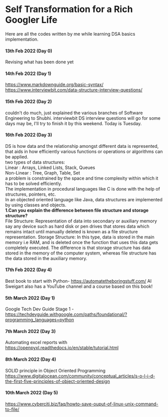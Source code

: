 # Self Transformation for a Rich Googler Life
Here are all the codes written by me while learning DSA basics implementation.<br>
#### 13th Feb 2022 (Day 0)<br>
Revising what has been done yet<br>
#### 14th Feb 2022 (Day 1)<br>
<https://www.markdownguide.org/basic-syntax/> <br>
<https://www.interviewbit.com/data-structure-interview-questions/> <br>
#### 15th Feb 2022 (Day 2) <br>
couldn't do much, just explained the various branches of Software Engineering to Shubhi.
interviewbit DS interview questions will go for some days may be, I'll try to finish it by this weekend. Today is Tuesday.
<br>
#### 16th Feb 2022 (Day 3) <br>
<p>
DS is how data and the relationship amongst different data is represented, that aids in how efficiently various functions or operations or algorithms can be applied.
<br>
two types of data structures:
<br>
Linear : Arrays, Linked Lists, Stack, Queues
<br>
Non-Linear : Tree, Graph, Table, Set
<br>
a problem is constrained by the space and time complexity within which it has to be solved efficiently.
<br>
The implementation in procedural languages like C is done with the help of structures, pointers, etc.
<br>
In an objected oriented language like Java, data structures are implemented by using classes and objects.
<br>
<strong> 1.Can you explain the difference between file structure and storage structure? </strong>
<br>
File Structure: Representation of data into secondary or auxiliary memory say any device such as hard disk or pen drives that stores data which remains intact until manually deleted is known as a file structure representation.
Storage Structure: In this type, data is stored in the main memory i.e RAM, and is deleted once the function that uses this data gets completely executed.
The difference is that storage structure has data stored in the memory of the computer system, whereas file structure has the data stored in the auxiliary memory.
<br>
  <https://www.markdownguide.org/hacks/#indent-tab>
  </p>

#### 17th Feb 2022 (Day 4) <br>
 Best book to start with Python- 
<https://automatetheboringstuff.com/>
  Al Sweigart also has a YouTube channel and a course based on this book!<br>
  
#### 5th March 2022 (Day 1)<br>
 Google Tech Dev Guide
  Stage 1 - <https://techdevguide.withgoogle.com/paths/foundational/?programming_languages=python> <br>
  
#### 7th March 2022 (Day 3)<br>
  Automating excel reports with <https://openpyxl.readthedocs.io/en/stable/tutorial.html>
  <br>
  
#### 8th March 2022 (Day 4)<br>
  SOLID principle in Object Oriented Programming <https://www.digitalocean.com/community/conceptual_articles/s-o-l-i-d-the-first-five-principles-of-object-oriented-design>
  <br>
#### 10th March 2022 (Day 5)<br> 
 <https://www.cyberciti.biz/faq/howto-save-ouput-of-linux-unix-command-to-file/> <br>
  
  
  
  
  
  
  
  
  
  
